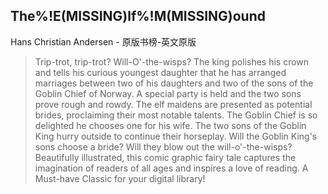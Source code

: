 ## The%!E(MISSING)lf%!M(MISSING)ound

Hans Christian Andersen  -  原版书榜-英文原版

> Trip-trot, trip-trot? Will-O'-the-wisps? The king polishes his crown and tells his curious youngest daughter that he has arranged marriages between two of his daughters and two of the sons of the Goblin Chief of Norway. A special party is held and the two sons prove rough and rowdy. The elf maidens are presented as potential brides, proclaiming their most notable talents. The Goblin Chief is so delighted he chooses one for his wife. The two sons of the Goblin King hurry outside to continue their horseplay. Will the Goblin King's sons choose a bride? Will they blow out the will-o'-the-wisps? Beautifully illustrated, this comic graphic fairy tale captures the imagination of readers of all ages and inspires a love of reading. A Must-have Classic for your digital library!
